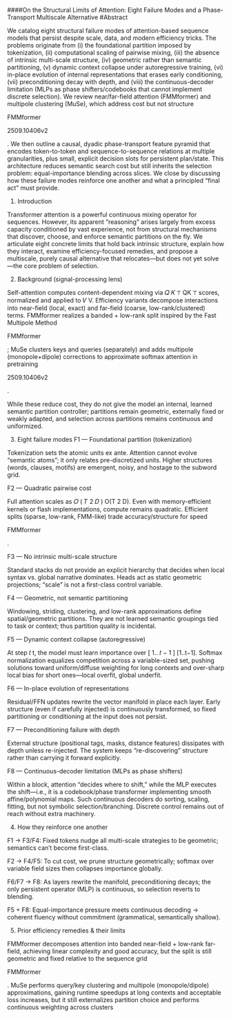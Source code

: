 ####On the Structural Limits of Attention: Eight Failure Modes and a Phase-Transport Multiscale Alternative
#Abstract

We catalog eight structural failure modes of attention-based sequence models that persist despite scale, data, and modern efficiency tricks. The problems originate from (i) the foundational partition imposed by tokenization, (ii) computational scaling of pairwise mixing, (iii) the absence of intrinsic multi-scale structure, (iv) geometric rather than semantic partitioning, (v) dynamic context collapse under autoregressive training, (vi) in-place evolution of internal representations that erases early conditioning, (vii) preconditioning decay with depth, and (viii) the continuous-decoder limitation (MLPs as phase shifters/codebooks that cannot implement discrete selection). We review near/far-field attention (FMMformer) and multipole clustering (MuSe), which address cost but not structure

FMMformer

2509.10406v2

. We then outline a causal, dyadic phase-transport feature pyramid that encodes token-to-token and sequence-to-sequence relations at multiple granularities, plus small, explicit decision slots for persistent plan/state. This architecture reduces semantic search cost but still inherits the selection problem: equal-importance blending across slices. We close by discussing how these failure modes reinforce one another and what a principled “final act” must provide.

1. Introduction

Transformer attention is a powerful continuous mixing operator for sequences. However, its apparent “reasoning” arises largely from excess capacity conditioned by vast experience, not from structural mechanisms that discover, choose, and enforce semantic partitions on the fly. We articulate eight concrete limits that hold back intrinsic structure, explain how they interact, examine efficiency-focused remedies, and propose a multiscale, purely causal alternative that relocates—but does not yet solve—the core problem of selection.

2. Background (signal-processing lens)

Self-attention computes content-dependent mixing via 
𝑄
𝐾
⊤
QK
⊤
 scores, normalized and applied to 
𝑉
V. Efficiency variants decompose interactions into near-field (local, exact) and far-field (coarse, low-rank/clustered) terms. FMMformer realizes a banded + low-rank split inspired by the Fast Multipole Method

FMMformer

; MuSe clusters keys and queries (separately) and adds multipole (monopole+dipole) corrections to approximate softmax attention in pretraining

2509.10406v2

.

While these reduce cost, they do not give the model an internal, learned semantic partition controller; partitions remain geometric, externally fixed or weakly adapted, and selection across partitions remains continuous and uniformized.

3. Eight failure modes
F1 — Foundational partition (tokenization)

Tokenization sets the atomic units ex ante. Attention cannot evolve “semantic atoms”; it only relates pre-discretized units. Higher structures (words, clauses, motifs) are emergent, noisy, and hostage to the subword grid.

F2 — Quadratic pairwise cost

Full attention scales as 
𝑂
(
𝑇
2
𝐷
)
O(T
2
D). Even with memory-efficient kernels or flash implementations, compute remains quadratic. Efficient splits (sparse, low-rank, FMM-like) trade accuracy/structure for speed

FMMformer

.

F3 — No intrinsic multi-scale structure

Standard stacks do not provide an explicit hierarchy that decides when local syntax vs. global narrative dominates. Heads act as static geometric projections; “scale” is not a first-class control variable.

F4 — Geometric, not semantic partitioning

Windowing, striding, clustering, and low-rank approximations define spatial/geometric partitions. They are not learned semantic groupings tied to task or context; thus partition quality is incidental.

F5 — Dynamic context collapse (autoregressive)

At step 
𝑡
t, the model must learn importance over 
[
1..
𝑡
−
1
]
[1..t−1]. Softmax normalization equalizes competition across a variable-sized set, pushing solutions toward uniform/diffuse weighting for long contexts and over-sharp local bias for short ones—local overfit, global underfit.

F6 — In-place evolution of representations

Residual/FFN updates rewrite the vector manifold in place each layer. Early structure (even if carefully injected) is continuously transformed, so fixed partitioning or conditioning at the input does not persist.

F7 — Preconditioning failure with depth

External structure (positional tags, masks, distance features) dissipates with depth unless re-injected. The system keeps “re-discovering” structure rather than carrying it forward explicitly.

F8 — Continuous-decoder limitation (MLPs as phase shifters)

Within a block, attention “decides where to shift,” while the MLP executes the shift—i.e., it is a codebook/phase transformer implementing smooth affine/polynomial maps. Such continuous decoders do sorting, scaling, fitting, but not symbolic selection/branching. Discrete control remains out of reach without extra machinery.

4. How they reinforce one another

F1 → F3/F4: Fixed tokens nudge all multi-scale strategies to be geometric; semantics can’t become first-class.

F2 → F4/F5: To cut cost, we prune structure geometrically; softmax over variable field sizes then collapses importance globally.

F6/F7 → F8: As layers rewrite the manifold, preconditioning decays; the only persistent operator (MLP) is continuous, so selection reverts to blending.

F5 + F8: Equal-importance pressure meets continuous decoding → coherent fluency without commitment (grammatical, semantically shallow).

5. Prior efficiency remedies & their limits

FMMformer decomposes attention into banded near-field + low-rank far-field, achieving linear complexity and good accuracy, but the split is still geometric and fixed relative to the sequence grid

FMMformer

.
MuSe performs query/key clustering and multipole (monopole/dipole) approximations, gaining runtime speedups at long contexts and acceptable loss increases, but it still externalizes partition choice and performs continuous weighting across clusters
